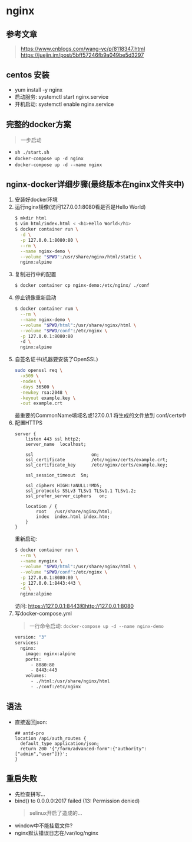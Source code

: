 # nginx
## 参考文章
> https://www.cnblogs.com/wang-yc/p/8118347.html \
> https://juejin.im/post/5bff57246fb9a049be5d3297

## centos 安装
- yum install -y nginx
- 启动服务: systemctl start nginx.service
- 开机启动: systemctl enable nginx.service

## 完整的docker方案
> 一步启动
- `sh ./start.sh`
- `docker-compose up -d nginx`
- `docker-compose up -d --name nginx`

## nginx-docker详细步骤(最终版本在nginx文件夹中)
1.  安装好docker环境
2.  运行nginx镜像(访问127.0.0.1:8080看是否是Hello World)
    ```bash
    $ mkdir html
    $ vim html/index.html < <h1>Hello World</h1>
    $ docker container run \
      -d \
      -p 127.0.0.1:8080:80 \
      --rm \
      --name nginx-demo \
      --volume "$PWD":/usr/share/nginx/html/static \
      nginx:alpine
    ```
3.  复制进行中的配置
    ```bash
    $ docker container cp nginx-demo:/etc/nginx/ ./conf
    ```
4.  停止镜像重新启动
    ```bash
    $ docker container rum \
      --rm \
      --name nginx-demo \
      --volume "$PWD/html":/usr/share/nginx/html \
      --volume "$PWD/conf":/etc/nginx \
      -p 127.0.0.1:8080:80
      -d \
      nginx:alpine
    ```
5.  自签名证书(机器要安装了OpenSSL)
    ```bash
    sudo openssl req \
      -x509 \
      -nodes \
      -days 36500 \
      -newkey rsa:2048 \
      -keyout example.key \
      -out example.crt
    ```
    最重要的CommonName填域名或127.0.0.1
    将生成的文件放到 conf/certs中
6.  配置HTTPS
    ```
    server {
        listen 443 ssl http2;
        server_name  localhost;
 
        ssl                      on;
        ssl_certificate          /etc/nginx/certs/example.crt;
        ssl_certificate_key      /etc/nginx/certs/example.key;
 
        ssl_session_timeout  5m;
 
        ssl_ciphers HIGH:!aNULL:!MD5;
        ssl_protocols SSLv3 TLSv1 TLSv1.1 TLSv1.2;
        ssl_prefer_server_ciphers   on;
 
        location / {
            root   /usr/share/nginx/html;
            index  index.html index.htm;
        }
    }
    ```
    重新启动:
    ```bash
    $ docker container run \
      --rm \
      --name mynginx \
      --volume "$PWD/html":/usr/share/nginx/html \
      --volume "$PWD/conf":/etc/nginx \
      -p 127.0.0.1:8080:80 \
      -p 127.0.0.1:8443:443 \
      -d \
      nginx:alpine
    ```
    访问: https://127.0.0.1:8443和http://127.0.0.1:8080
7.  写docker-compose.yml 
    > 一行命令启动: `docker-compose up -d --name nginx-demo` 
    ```bash
    version: "3"
    services:
      nginx:
        image: nginx:alpine
        ports:
          - 8080:80
          - 8443:443
        volumes:
          - ./html:/usr/share/nginx/html
          - ./conf:/etc/nginx
    ```
## 语法
- 直接返回json:
  ```
  ## antd-pro
  location /api/auth_routes {
    default_type application/json;
    return 200 '{"/form/advanced-form":{"authority":["admin","user"]}}';
  }
  ```

## 重启失败
- 先检查拼写...
- bind() to 0.0.0.0:2017 failed (13: Permission denied)
  > selinux开启了造成的...
- window中不能挂载文件?
- nginx默认错误日志在/var/log/nginx